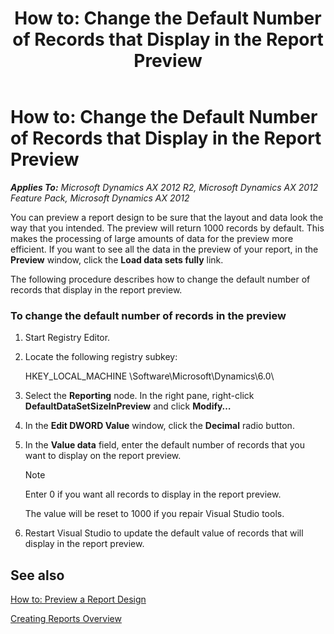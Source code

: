 ﻿---
title: 'How to: Change the Default Number of Records that Display in the Report Preview'
TOCTitle: 'How to: Change the Default Number of Records that Display in the Report Preview'
ms:assetid: d0a62a8f-e8b5-4587-beb2-cd56c5d6cc43
ms:mtpsurl: https://technet.microsoft.com/en-us/library/Ee910032(v=AX.60)
ms:contentKeyID: 28119589
ms.date: 11/07/2012
mtps_version: v=AX.60
---

# How to: Change the Default Number of Records that Display in the Report Preview 


_**Applies To:** Microsoft Dynamics AX 2012 R2, Microsoft Dynamics AX 2012 Feature Pack, Microsoft Dynamics AX 2012_

You can preview a report design to be sure that the layout and data look the way that you intended. The preview will return 1000 records by default. This makes the processing of large amounts of data for the preview more efficient. If you want to see all the data in the preview of your report, in the **Preview** window, click the **Load data sets fully** link.

The following procedure describes how to change the default number of records that display in the report preview.

### To change the default number of records in the preview

1.  Start Registry Editor.

2.  Locate the following registry subkey:
    
    HKEY\_LOCAL\_MACHINE \\Software\\Microsoft\\Dynamics\\6.0\\

3.  Select the **Reporting** node. In the right pane, right-click **DefaultDataSetSizeInPreview** and click **Modify…**

4.  In the **Edit DWORD Value** window, click the **Decimal** radio button.

5.  In the **Value data** field, enter the default number of records that you want to display on the report preview.
    

    > [!NOTE]
    > <P>Enter 0 if you want all records to display in the report preview.</P>
    > <P>The value will be reset to 1000 if you repair Visual Studio tools.</P>



6.  Restart Visual Studio to update the default value of records that will display in the report preview.

## See also

[How to: Preview a Report Design](how-to-preview-a-report-design.md)

[Creating Reports Overview](creating-reports-overview.md)

